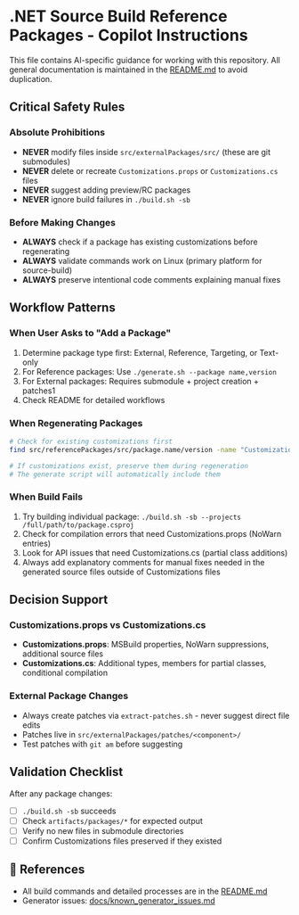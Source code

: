 # .NET Source Build Reference Packages - Copilot Instructions

This file contains AI-specific guidance for working with this repository.
All general documentation is maintained in the [README.md](../README.md) to avoid duplication.

## Critical Safety Rules

### Absolute Prohibitions
- **NEVER** modify files inside `src/externalPackages/src/` (these are git submodules)
- **NEVER** delete or recreate `Customizations.props` or `Customizations.cs` files
- **NEVER** suggest adding preview/RC packages
- **NEVER** ignore build failures in `./build.sh -sb`

### Before Making Changes
- **ALWAYS** check if a package has existing customizations before regenerating
- **ALWAYS** validate commands work on Linux (primary platform for source-build)
- **ALWAYS** preserve intentional code comments explaining manual fixes

## Workflow Patterns

### When User Asks to "Add a Package"
1. Determine package type first: External, Reference, Targeting, or Text-only
2. For Reference packages: Use `./generate.sh --package name,version`
3. For External packages: Requires submodule + project creation + patches1
4. Check README for detailed workflows

### When Regenerating Packages
```bash
# Check for existing customizations first
find src/referencePackages/src/package.name/version -name "Customizations.*"

# If customizations exist, preserve them during regeneration
# The generate script will automatically include them
```

### When Build Fails
1. Try building individual package: `./build.sh -sb --projects /full/path/to/package.csproj`
2. Check for compilation errors that need Customizations.props (NoWarn entries)
3. Look for API issues that need Customizations.cs (partial class additions)
4. Always add explanatory comments for manual fixes needed in the generated source files outside of Customizations files

## Decision Support

### Customizations.props vs Customizations.cs
- **Customizations.props**: MSBuild properties, NoWarn suppressions, additional source files
- **Customizations.cs**: Additional types, members for partial classes, conditional compilation

### External Package Changes
- Always create patches via `extract-patches.sh` - never suggest direct file edits
- Patches live in `src/externalPackages/patches/<component>/`
- Test patches with `git am` before suggesting

## Validation Checklist

After any package changes:
- [ ] `./build.sh -sb` succeeds 
- [ ] Check `artifacts/packages/*` for expected output
- [ ] Verify no new files in submodule directories
- [ ] Confirm Customizations files preserved if they existed

## 🔗 References
- All build commands and detailed processes are in the [README.md](../README.md)
- Generator issues: [docs/known_generator_issues.md](../docs/known_generator_issues.md)
